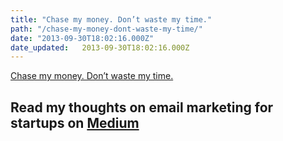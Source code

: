 ```yaml
---
title: "Chase my money. Don’t waste my time."
path: "/chase-my-money-dont-waste-my-time/"
date: "2013-09-30T18:02:16.000Z"
date_updated:   2013-09-30T18:02:16.000Z
---
```


<p><a href="https://medium.com/on-startups/1e04889d4601" title="Chase my money. Don’t waste my time.">Chase my money. Don’t waste my time.</a></p><h2>Read my thoughts on email marketing for startups on <a title="Medium" href="http://medium.com" target="_blank">Medium</a></h2>
